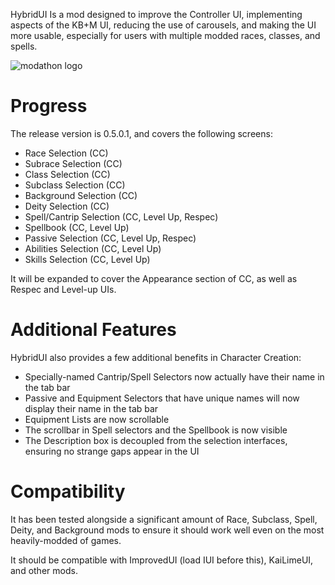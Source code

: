 HybridUI Is a mod designed to improve the Controller UI, implementing aspects of the KB+M UI, reducing the use of carousels, and making the UI more usable, especially for users with multiple modded races, classes, and spells.

![modathon logo](https://i.imgur.com/HPitegm.png)

# Progress
The release version is 0.5.0.1, and covers the following screens:
- Race Selection (CC)
- Subrace Selection (CC)
- Class Selection (CC)
- Subclass Selection (CC)
- Background Selection (CC)
- Deity Selection (CC)
- Spell/Cantrip Selection (CC, Level Up, Respec)
- Spellbook (CC, Level Up)
- Passive Selection (CC, Level Up, Respec)
- Abilities Selection (CC, Level Up)
- Skills Selection (CC, Level Up)

It will be expanded to cover the Appearance section of CC, as well as Respec and Level-up UIs.

# Additional Features
HybridUI also provides a few additional benefits in Character Creation:
- Specially-named Cantrip/Spell Selectors now actually have their name in the tab bar
- Passive and Equipment Selectors that have unique names will now display their name in the tab bar
- Equipment Lists are now scrollable
- The scrollbar in Spell selectors and the Spellbook is now visible
- The Description box is decoupled from the selection interfaces, ensuring no strange gaps appear in the UI

# Compatibility
It has been tested alongside a significant amount of Race, Subclass, Spell, Deity, and Background mods to ensure it should work well even on the most heavily-modded of games.

It should be compatible with ImprovedUI (load IUI before this), KaiLimeUI, and other mods.